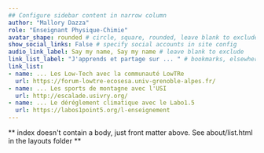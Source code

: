 ```yaml
---
## Configure sidebar content in narrow column
author: "Mallory Dazza"
role: "Enseignant Physique-Chimie"
avatar_shape: rounded # circle, square, rounded, leave blank to exclude
show_social_links: False # specify social accounts in site config
audio_link_label: Say my name, Say my name # leave blank to exclude
link_list_label: "J'apprends et partage sur ... " # bookmarks, elsewhere, etc.
link_list:
- name: ... Les Low-Tech avec la communauté LowTRe
  url: https://forum-lowtre-ecosesa.univ-grenoble-alpes.fr/
- name: ... Les sports de montagne avec l'USI
  url: http://escalade.usivry.org/
- name: ... Le déréglement climatique avec le Labo1.5
  url: https://labos1point5.org/l-enseignement
---
```


** index doesn't contain a body, just front matter above.
See about/list.html in the layouts folder **